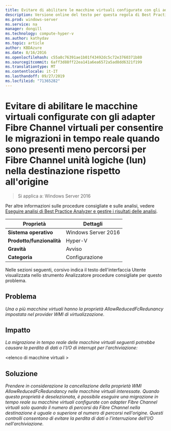 ```yaml
---
title: Evitare di abilitare le macchine virtuali configurate con gli adapter Fibre Channel virtuali per consentire le migrazioni in tempo reale quando sono presenti meno percorsi per Fibre Channel unità logiche (lun) nella destinazione rispetto all'origine
description: Versione online del testo per questa regola di Best Practices Analyzer.
ms.prod: windows-server
ms.service: na
manager: dongill
ms.technology: compute-hyper-v
ms.author: kathydav
ms.topic: article
author: KBDAzure
ms.date: 8/16/2016
ms.openlocfilehash: c55a8c76391ae1b01f43492dc5c72e3760371b80
ms.sourcegitcommit: 6aff3d88ff22ea141a6ea6572a5ad8dd6321f199
ms.translationtype: MT
ms.contentlocale: it-IT
ms.lasthandoff: 09/27/2019
ms.locfileid: "71365282"
---
```

# <a name="avoid-enabling-virtual-machines-configured-with-virtual-fibre-channel-adapters-to-allow-live-migrations-when-there-are-fewer-paths-to-fibre-channel-logical-units-luns-on-the-destination-than-on-the-source"></a>Evitare di abilitare le macchine virtuali configurate con gli adapter Fibre Channel virtuali per consentire le migrazioni in tempo reale quando sono presenti meno percorsi per Fibre Channel unità logiche (lun) nella destinazione rispetto all'origine

>Si applica a: Windows Server 2016

Per altre informazioni sulle procedure consigliate e sulle analisi, vedere [Eseguire analisi di Best Practice Analyzer e gestire i risultati delle analisi](https://go.microsoft.com/fwlink/p/?LinkID=223177).  
  
|Proprietà|Dettagli|  
|-|-|  
|**Sistema operativo**|Windows Server 2016|  
|**Prodotto/funzionalità**|Hyper-V|  
|**Gravità**|Avviso|  
|**Categoria**|Configurazione|

Nelle sezioni seguenti, corsivo indica il testo dell'interfaccia Utente visualizzata nello strumento Analizzatore procedure consigliate per questo problema.
  
## <a name="issue"></a>**Problema**  
*Una o più macchine virtuali hanno la proprietà AllowReducedFcRedunancy impostata nel provider WMI di virtualizzazione.*  
  
## <a name="impact"></a>**Impatto**  
*La migrazione in tempo reale delle macchine virtuali seguenti potrebbe causare la perdita di dati o l'I/O di interrupt per l'archiviazione:*  
  
\<elenco di macchine virtuali >  
  
## <a name="resolution"></a>**Soluzione**  
*Prendere in considerazione la cancellazione della proprietà WMI AllowReducedFcRedundancy nelle macchine virtuali interessate. Quando questa proprietà è deselezionata, è possibile eseguire una migrazione in tempo reale su macchine virtuali configurate con adapter Fibre Channel virtuali solo quando il numero di percorsi da Fibre Channel nella destinazione è uguale o superiore al numero di percorsi nell'origine. Questi controlli consentono di evitare la perdita di dati o l'interruzione dell'I/O nell'archiviazione.* 